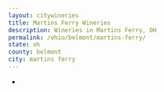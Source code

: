 ```yaml
---
layout: citywineries
title: Martins Ferry Wineries
description: Wineries in Martins Ferry, OH
permalink: /ohio/belmont/martins-ferry/
state: oh
county: belmont
city: martins ferry
---
```

-

